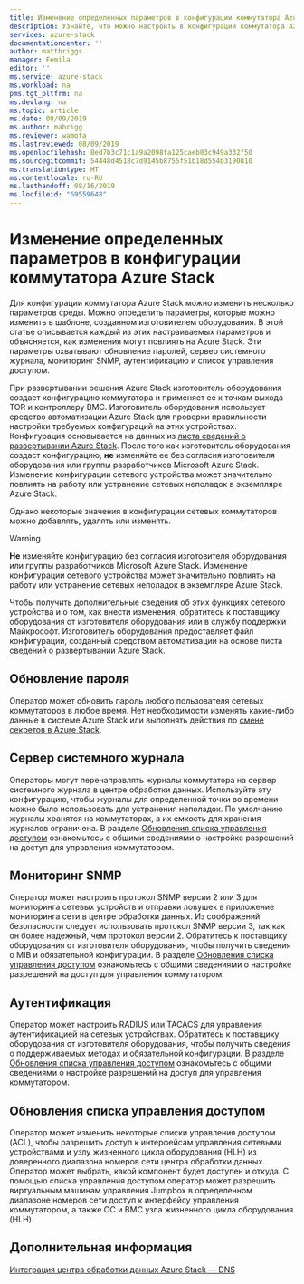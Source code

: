 ```yaml
---
title: Изменение определенных параметров в конфигурации коммутатора Azure Stack | Документация Майкрософт
description: Узнайте, что можно настроить в конфигурации коммутатора Azure Stack. После того как изготовитель оборудования создаст конфигурацию, не изменяйте ее без согласия изготовителя оборудования или группы разработчиков Microsoft Azure Stack.
services: azure-stack
documentationcenter: ''
author: mattbriggs
manager: Femila
editor: ''
ms.service: azure-stack
ms.workload: na
pms.tgt_pltfrm: na
ms.devlang: na
ms.topic: article
ms.date: 08/09/2019
ms.author: mabrigg
ms.reviewer: wamota
ms.lastreviewed: 08/09/2019
ms.openlocfilehash: 8ed7b3c71c1a9a2098fa125caeb03c949a332f50
ms.sourcegitcommit: 54448d4518c7d9145b8755f51b18d554b3190810
ms.translationtype: HT
ms.contentlocale: ru-RU
ms.lasthandoff: 08/16/2019
ms.locfileid: "69559648"
---
```

#  <a name="modify-specific-settings-on-your-azure-stack-switch-configuration"></a>Изменение определенных параметров в конфигурации коммутатора Azure Stack

Для конфигурации коммутатора Azure Stack можно изменить несколько параметров среды. Можно определить параметры, которые можно изменить в шаблоне, созданном изготовителем оборудования. В этой статье описывается каждый из этих настраиваемых параметров и объясняется, как изменения могут повлиять на Azure Stack. Эти параметры охватывают обновление паролей, сервер системного журнала, мониторинг SNMP, аутентификацию и список управления доступом. 

При развертывании решения Azure Stack изготовитель оборудования создает конфигурацию коммутатора и применяет ее к точкам выхода TOR и контроллеру BMC. Изготовитель оборудования использует средство автоматизации Azure Stack для проверки правильности настройки требуемых конфигураций на этих устройствах. Конфигурация основывается на данных из [листа сведений о развертывании Azure Stack](azure-stack-deployment-worksheet.md). После того как изготовитель оборудования создаст конфигурацию, **не** изменяйте ее без согласия изготовителя оборудования или группы разработчиков Microsoft Azure Stack. Изменение конфигурации сетевого устройства может значительно повлиять на работу или устранение сетевых неполадок в экземпляре Azure Stack.

Однако некоторые значения в конфигурации сетевых коммутаторов можно добавлять, удалять или изменять.

>[!Warning]  
> **Не** изменяйте конфигурацию без согласия изготовителя оборудования или группы разработчиков Microsoft Azure Stack. Изменение конфигурации сетевого устройства может значительно повлиять на работу или устранение сетевых неполадок в экземпляре Azure Stack.
>
> Чтобы получить дополнительные сведения об этих функциях сетевого устройства и о том, как внести изменения, обратитесь к поставщику оборудования от изготовителя оборудования или в службу поддержки Майкрософт. Изготовитель оборудования предоставляет файл конфигурации, созданный средством автоматизации на основе листа сведений о развертывании Azure Stack. 

## <a name="password-update"></a>Обновление пароля

Оператор может обновить пароль любого пользователя сетевых коммутаторов в любое время. Нет необходимости изменять какие-либо данные в системе Azure Stack или выполнять действия по [смене секретов в Azure Stack](azure-stack-rotate-secrets.md).

## <a name="syslog-server"></a>Сервер системного журнала

Операторы могут перенаправлять журналы коммутатора на сервер системного журнала в центре обработки данных. Используйте эту конфигурацию, чтобы журналы для определенной точки во времени можно было использовать для устранения неполадок. По умолчанию журналы хранятся на коммутаторах, а их емкость для хранения журналов ограничена. В разделе [Обновления списка управления доступом](#access-control-list-updates) ознакомьтесь с общими сведениями о настройке разрешений на доступ для управления коммутатором.

## <a name="snmp-monitoring"></a>Мониторинг SNMP

Оператор может настроить протокол SNMP версии 2 или 3 для мониторинга сетевых устройств и отправки ловушек в приложение мониторинга сети в центре обработки данных. Из соображений безопасности следует использовать протокол SNMP версии 3, так как он более надежный, чем протокол версии 2. Обратитесь к поставщику оборудования от изготовителя оборудования, чтобы получить сведения о MIB и обязательной конфигурации. В разделе [Обновления списка управления доступом](#access-control-list-updates) ознакомьтесь с общими сведениями о настройке разрешений на доступ для управления коммутатором.

## <a name="authentication"></a>Аутентификация

Оператор может настроить RADIUS или TACACS для управления аутентификацией на сетевых устройствах. Обратитесь к поставщику оборудования от изготовителя оборудования, чтобы получить сведения о поддерживаемых методах и обязательной конфигурации.  В разделе [Обновления списка управления доступом](#access-control-list-updates) ознакомьтесь с общими сведениями о настройке разрешений на доступ для управления коммутатором.

## <a name="access-control-list-updates"></a>Обновления списка управления доступом

Оператор может изменить некоторые списки управления доступом (ACL), чтобы разрешить доступ к интерфейсам управления сетевыми устройствами и узлу жизненного цикла оборудования (HLH) из доверенного диапазона номеров сети центра обработки данных. Оператор может выбрать, какой компонент будет доступен и откуда. С помощью списка управления доступом оператор может разрешить виртуальным машинам управления Jumpbox в определенном диапазоне номеров сети доступ к интерфейсу управления коммутатором, а также ОС и BMC узла жизненного цикла оборудования (HLH).

## <a name="next-steps"></a>Дополнительная информация

[Интеграция центра обработки данных Azure Stack — DNS](azure-stack-integrate-dns.md)